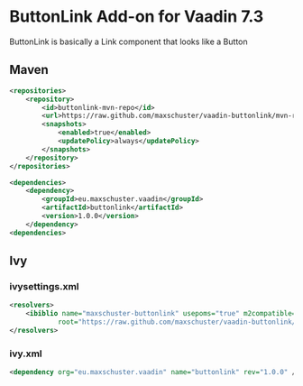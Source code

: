 # ButtonLink Add-on for Vaadin 7.3

ButtonLink is basically a Link component that looks like a Button

## Maven

```xml
<repositories>
    <repository>
        <id>buttonlink-mvn-repo</id>
        <url>https://raw.github.com/maxschuster/vaadin-buttonlink/mvn-repo/</url>
        <snapshots>
            <enabled>true</enabled>
            <updatePolicy>always</updatePolicy>
        </snapshots>
    </repository>
</repositories>

<dependencies>
    <dependency>
        <groupId>eu.maxschuster.vaadin</groupId>
        <artifactId>buttonlink</artifactId>
        <version>1.0.0</version>
    </dependency>
<dependencies>
```

## Ivy
### ivysettings.xml
```xml
<resolvers>
    <ibiblio name="maxschuster-buttonlink" usepoms="true" m2compatible="true"
            root="https://raw.github.com/maxschuster/vaadin-buttonlink/mvn-repo/" />
</resolvers>
```
### ivy.xml
```xml
<dependency org="eu.maxschuster.vaadin" name="buttonlink" rev="1.0.0" />
```